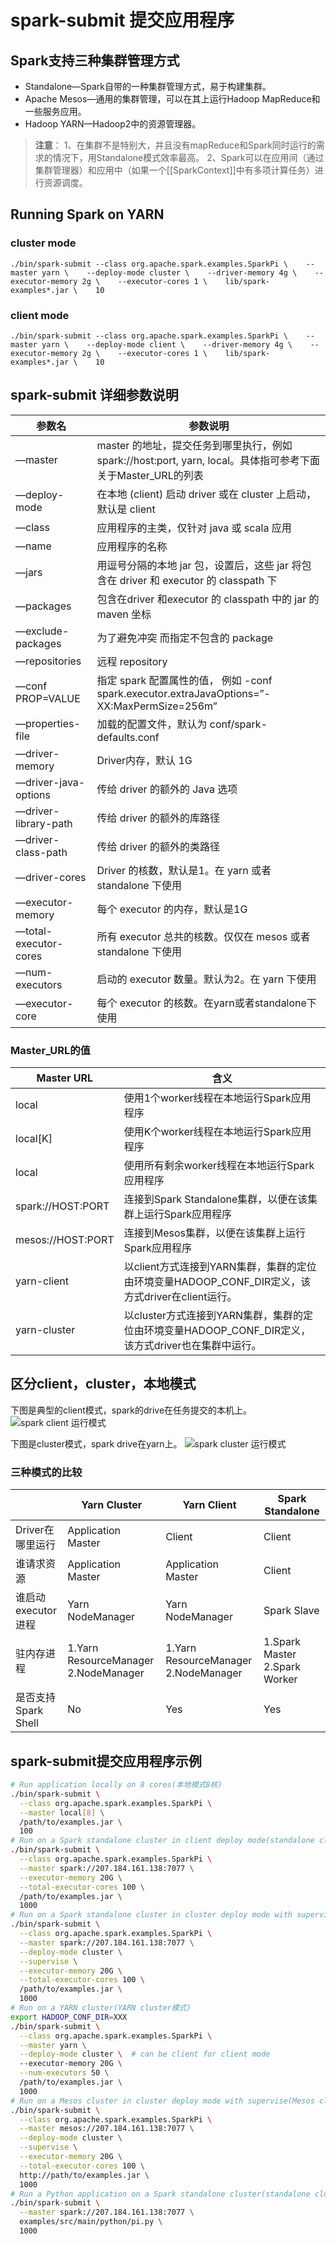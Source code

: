 # spark-submit 提交应用程序

## Spark支持三种集群管理方式

- Standalone—Spark自带的一种集群管理方式，易于构建集群。
- Apache Mesos—通用的集群管理，可以在其上运行Hadoop MapReduce和一些服务应用。
- Hadoop YARN—Hadoop2中的资源管理器。

> **注意**：
> 1、在集群不是特别大，并且没有mapReduce和Spark同时运行的需求的情况下，用Standalone模式效率最高。
> 2、Spark可以在应用间（通过集群管理器）和应用中（如果一个[[SparkContext]]中有多项计算任务）进行资源调度。

## Running Spark on YARN

### cluster mode

```
./bin/spark-submit --class org.apache.spark.examples.SparkPi \    --master yarn \    --deploy-mode cluster \    --driver-memory 4g \    --executor-memory 2g \    --executor-cores 1 \    lib/spark-examples*.jar \    10
```

### client mode

```
./bin/spark-submit --class org.apache.spark.examples.SparkPi \    --master yarn \    --deploy-mode client \    --driver-memory 4g \    --executor-memory 2g \    --executor-cores 1 \    lib/spark-examples*.jar \    10
```

## spark-submit 详细参数说明

| 参数名                | 参数说明                                                     |
| --------------------- | ------------------------------------------------------------ |
| —master               | master 的地址，提交任务到哪里执行，例如 spark://host:port, yarn, local。具体指可参考下面关于Master_URL的列表 |
| —deploy-mode          | 在本地 (client) 启动 driver 或在 cluster 上启动，默认是 client |
| —class                | 应用程序的主类，仅针对 java 或 scala 应用                    |
| —name                 | 应用程序的名称                                               |
| —jars                 | 用逗号分隔的本地 jar 包，设置后，这些 jar 将包含在 driver 和 executor 的 classpath 下 |
| —packages             | 包含在driver 和executor 的 classpath 中的 jar 的 maven 坐标  |
| —exclude-packages     | 为了避免冲突 而指定不包含的 package                          |
| —repositories         | 远程 repository                                              |
| —conf PROP=VALUE      | 指定 spark 配置属性的值， 例如 -conf spark.executor.extraJavaOptions=”-XX:MaxPermSize=256m” |
| —properties-file      | 加载的配置文件，默认为 conf/spark-defaults.conf              |
| —driver-memory        | Driver内存，默认 1G                                          |
| —driver-java-options  | 传给 driver 的额外的 Java 选项                               |
| —driver-library-path  | 传给 driver 的额外的库路径                                   |
| —driver-class-path    | 传给 driver 的额外的类路径                                   |
| —driver-cores         | Driver 的核数，默认是1。在 yarn 或者 standalone 下使用       |
| —executor-memory      | 每个 executor 的内存，默认是1G                               |
| —total-executor-cores | 所有 executor 总共的核数。仅仅在 mesos 或者 standalone 下使用 |
| —num-executors        | 启动的 executor 数量。默认为2。在 yarn 下使用                |
| —executor-core        | 每个 executor 的核数。在yarn或者standalone下使用             |

### Master_URL的值

| Master URL        | 含义                                                         |
| ----------------- | ------------------------------------------------------------ |
| local             | 使用1个worker线程在本地运行Spark应用程序                     |
| local[K]          | 使用K个worker线程在本地运行Spark应用程序                     |
| local             | 使用所有剩余worker线程在本地运行Spark应用程序                |
| spark://HOST:PORT | 连接到Spark Standalone集群，以便在该集群上运行Spark应用程序  |
| mesos://HOST:PORT | 连接到Mesos集群，以便在该集群上运行Spark应用程序             |
| yarn-client       | 以client方式连接到YARN集群，集群的定位由环境变量HADOOP_CONF_DIR定义，该方式driver在client运行。 |
| yarn-cluster      | 以cluster方式连接到YARN集群，集群的定位由环境变量HADOOP_CONF_DIR定义，该方式driver也在集群中运行。 |

## 区分client，cluster，本地模式

下图是典型的client模式，spark的drive在任务提交的本机上。
![spark client 运行模式](https://www.hadoopdoc.com/media/editor/file_1571154771000_20191015235254921462.png)

下图是cluster模式，spark drive在yarn上。
![spark cluster 运行模式](https://www.hadoopdoc.com/media/editor/file_1571154809000_20191015235331638835.png)

### 三种模式的比较

|                     | Yarn Cluster                         | Yarn Client                          | Spark Standalone              |
| ------------------- | ------------------------------------ | ------------------------------------ | ----------------------------- |
| Driver在哪里运行    | Application Master                   | Client                               | Client                        |
| 谁请求资源          | Application Master                   | Application Master                   | Client                        |
| 谁启动executor进程  | Yarn NodeManager                     | Yarn NodeManager                     | Spark Slave                   |
| 驻内存进程          | 1.Yarn ResourceManager 2.NodeManager | 1.Yarn ResourceManager 2.NodeManager | 1.Spark Master 2.Spark Worker |
| 是否支持Spark Shell | No                                   | Yes                                  | Yes                           |

## spark-submit提交应用程序示例

```bash
# Run application locally on 8 cores(本地模式8核)
./bin/spark-submit \
  --class org.apache.spark.examples.SparkPi \
  --master local[8] \
  /path/to/examples.jar \
  100
# Run on a Spark standalone cluster in client deploy mode(standalone client模式)
./bin/spark-submit \
  --class org.apache.spark.examples.SparkPi \
  --master spark://207.184.161.138:7077 \
  --executor-memory 20G \
  --total-executor-cores 100 \
  /path/to/examples.jar \
  1000
# Run on a Spark standalone cluster in cluster deploy mode with supervise(standalone cluster模式使用supervise)
./bin/spark-submit \
  --class org.apache.spark.examples.SparkPi \
  --master spark://207.184.161.138:7077 \
  --deploy-mode cluster \
  --supervise \
  --executor-memory 20G \
  --total-executor-cores 100 \
  /path/to/examples.jar \
  1000
# Run on a YARN cluster(YARN cluster模式)
export HADOOP_CONF_DIR=XXX
./bin/spark-submit \
  --class org.apache.spark.examples.SparkPi \
  --master yarn \
  --deploy-mode cluster \  # can be client for client mode
  --executor-memory 20G \
  --num-executors 50 \
  /path/to/examples.jar \
  1000
# Run on a Mesos cluster in cluster deploy mode with supervise(Mesos cluster模式使用supervise)
./bin/spark-submit \
  --class org.apache.spark.examples.SparkPi \
  --master mesos://207.184.161.138:7077 \
  --deploy-mode cluster \
  --supervise \
  --executor-memory 20G \
  --total-executor-cores 100 \
  http://path/to/examples.jar \
  1000
# Run a Python application on a Spark standalone cluster(standalone cluster模式提交python application)
./bin/spark-submit \
  --master spark://207.184.161.138:7077 \
  examples/src/main/python/pi.py \
  1000
```